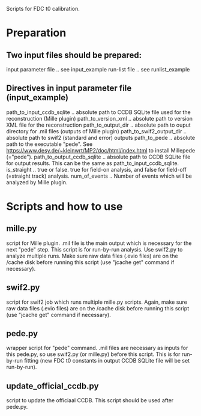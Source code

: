 Scripts for FDC t0 calibration.


# Preparation

## Two input files should be prepared:
input parameter file .. see input_example
run-list file        .. see runlist_example

## Directives in input parameter file (input_example)
path_to_input_ccdb_sqlite   .. absolute path to CCDB SQLite file used for the reconstruction (Mille plugin)
path_to_version_xml         .. absolute path to version XML file for the reconstruction
path_to_output_dir          .. absolute path to ouput directory for .mil files (outputs of Mille plugin)
path_to_swif2_output_dir    .. absolute path to swif2 (standard and error) outputs
path_to_pede                .. absolute path to the executable "pede". See https://www.desy.de/~kleinwrt/MP2/doc/html/index.html to install Millepede (="pede").
path_to_output_ccdb_sqlite  .. absolute path to CCDB SQLite file for output results. This can be the same as path_to_input_ccdb_sqlite.
is_straight                 .. true or false. true for field-on analysis, and false for field-off (=straight track) analysis.
num_of_events               .. Number of events which will be analyzed by Mille plugin.


# Scripts and how to use

## mille.py
script for Mille plugin.
.mil file is the main output which is necessary for the next "pede" step.
This script is for run-by-run analysis. Use swif2.py to analyze multiple runs.
Make sure raw data files (.evio files) are on the /cache disk before running this script (use "jcache get" command if necessary).

## swif2.py
script for swif2 job which runs multiple mille.py scripts.
Again, make sure raw data files (.evio files) are on the /cache disk before running this script (use "jcache get" command if necessary).

## pede.py
wrapper script for "pede" command.
.mil files are necessary as inputs for this pede.py, so use swif2.py (or mille.py) before this script.
This is for run-by-run fitting (new FDC t0 constants in output CCDB SQLite file will be set run-by-run).

## update_official_ccdb.py
script to update the officiaal CCDB.
This script should be used after pede.py.
